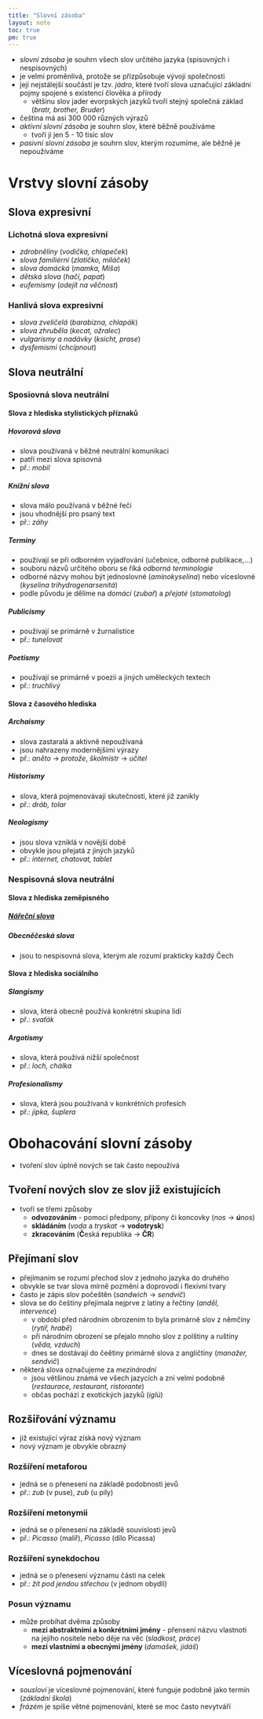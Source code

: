 ```yaml
---
title: "Slovní zásoba"
layout: note
toc: true
pm: true
---
```

- _slovní zásoba_ je souhrn všech slov určitého jazyka (spisovných i nespisovných)
- je velmi proměnlivá, protože se přizpůsobuje vývoji společnosti
- její nejstálejší součástí je tzv. _jádro_, které tvoří slova uznačující základní pojmy spojené s existencí člověka a přírody
    - většinu slov jader evorpských jazyků tvoří stejný společná základ (_bratr, brother, Bruder_)
- čeština má asi 300 000 různých výrazů
- _aktivní slovní zásoba_ je souhrn slov, které běžně používáme
    - tvoří ji jen 5 - 10 tisíc slov
- _pasivní slovní zásoba_ je souhrn slov, kterým rozumíme, ale běžně je nepoužíváme
# Vrstvy slovní zásoby
## Slova expresivní
### Lichotná slova expresivní
- _zdrobněliny_ (_vodička, chlapeček_)
- _slova familiérní_ (_zlatíčko, miláček_)
- _slova domácká_ (_mamka, Míša_)
- _dětská slova_ (_hačí, papat_)
- _eufemismy_ (_odejít na věčnost_)
### Hanlivá slova expresivní
- _slova zveličelá_ (_barabizna, chlapák_)
- _slova zhruběla_ (_kecat, ožralec_)
- _vulgarismy a nadávky_ (_ksicht, prase_)
- _dysfemismi_ (_chcípnout_)
## Slova neutrální
### Sposiovná slova neutrální
#### Slova z hlediska stylistických příznaků
##### Hovorová slova
- slova používaná v běžné neutrální komunikaci
- patří mezi slova spisovná
- př.: _mobil_
##### Knižní slova
- slova málo používaná v běžné řeči
- jsou vhodnější pro psaný text
- př.: _záhy_
##### Termíny
- používají se při odborném vyjadřování (učebnice, odborné publikace,...)
- souboru názvů určitého oboru se říká _odborná terminologie_
- odborné názvy mohou být jednoslovné (_aminokyselina_) nebo víceslovné (_kyselina trihydrogenarsenitá_)
- podle původu je dělíme na _domácí_ (_zubař_) a _přejaté_ (_stomatolog_)
##### Publicismy
- používají se primárně v žurnalistice
- př.: _tunelovat_
##### Poetismy
- používají se primárně v poezii a jiných uměleckých textech
- př.: _truchlivý_
#### Slova z časového hlediska
##### Archaismy
- slova zastaralá a aktivně nepoužívaná
- jsou nahrazeny modernějšími výrazy
- př.: _aněto_ -> _protože_, _školmistr_ -> _učitel_
##### Historismy
- slova, která pojmenovávají skutečnosti, které již zanikly
- př.: _dráb, tolar_
##### Neologismy
- jsou slova vzniklá v novější době
- obvykle jsou přejatá z jiných jazyků
- př.: _internet, chatovat, tablet_
### Nespisovná slova neutrální
#### Slova z hlediska zeměpisného
##### [Nářeční slova](/notes/school/czech/czech-grammar/introduction-to-czech-grammar/czech-dialects)
##### Obecněčeská slova
- jsou to nespisovná slova, kterým ale rozumí prakticky každý Čech
#### Slova z hlediska sociálního
##### Slangismy
- slova, která obecně používá konkrétní skupina lidí
- př.: _svaťák_
##### Argotismy
- slova, která používá nižší společnost
- př.: _loch, chálka_
##### Profesionalismy
- slova, která jsou používaná v konkrétních profesích
- př.: _jipka, šuplera_
# Obohacování slovní zásoby
- tvoření slov úplně nových se tak často nepoužívá
## Tvoření nových slov ze slov již existujících
- tvoří se třemi způsoby
    - **odvozováním** - pomocí předpony, přípony či koncovky (_nos_ -> _**ú**nos_)
    - **skládáním** (_voda_ a _tryskat_ -> **vodotrysk**)
    - **zkracováním** (**Č**eská **r**epublika -> **ČR**)
## Přejímaní slov
- přejímaním se rozumí přechod slov z jednoho jazyka do druhého
- obvykle se tvar slova mírně pozmění a doprovodí i flexivní tvary
- často je zápis slov počeštěn (_sandwich_ -> _sendvič_)
- slova se do češtiny přejímala nejprve z latiny a řečtiny (_anděl, intervence_)
    - v období před národním obrozením to byla primárně slov z němčiny (_rytíř, hrabě_)
    - při národním obrození se přejalo mnoho slov z polštiny a ruštiny (_věda, vzduch_)
    - dnes se dostávají do čeětiny primárně slova z angličtiny (_manažer, sendvič_)
- některá slova označujeme za _mezinárodní_
    - jsou většinou známá ve všech jazycích a zní velmi podobně (_restaurace, restaurant, ristorante_)
    - občas pochází z exotických jazyků (_iglú_)
## Rozšiřování významu
- již existující výraz získá nový význam
- nový význam je obvykle obrazný
### Rozšíření metaforou
- jedná se o přenesení na základě podobnosti jevů
- př.: _zub_ (v puse), _zub_ (u pily)
### Rozšíření metonymii
- jedná se o přenesení na základě souvislosti jevů
- př.: _Picasso_ (malíř), _Picasso_ (dílo Picassa)
### Rozšíření synekdochou
- jedná se o přenesení významu části na celek
- př.: _žít pod jendou střechou_ (v jednom obydlí)
### Posun významu
- může probíhat dvěma způsoby
    - **mezi abstraktními a konkrétními jmény** - přensení názvu vlastnoti na jejího nositele nebo děje na věc (_sladkost, práce_)
    - **mezi vlastními a obecnými jmény** (_damašek, jidáš_)
## Víceslovná pojmenování
- _sousloví_ je víceslovné pojmenování, které funguje podobně jako termín (_základní škola_)
- _frázém_ je spíše větné pojmenování, které se moc často nevytváří